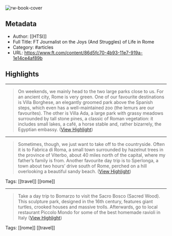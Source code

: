 ![rw-book-cover](https://readwise-assets.s3.amazonaws.com/static/images/article0.00998d930354.png)

## Metadata
- Author: [[HTSI]]
- Full Title: FT Journalist on the Joys (And Struggles) of Life in Rome
- Category: #articles
- URL: https://www.ft.com/content/86d5fc70-4b93-11e7-919a-1e14ce4af89b

## Highlights
***

> On weekends, we mainly head to the two large parks close to us. For an ancient city, Rome is very green. One of our favourite destinations is Villa Borghese, an elegantly groomed park above the Spanish steps, which even has a well-maintained zoo (the lemurs are our favourites). The other is Villa Ada, a large park with grassy meadows surrounded by tall stone pines, a classic of Roman vegetation: it includes small lakes, a café, a horse stable and, rather bizarrely, the Egyptian embassy. ([View Highlight](https://instapaper.com/read/1496161168/19205594))

***

> Sometimes, though, we just want to take off to the countryside. Often it is to Fabrica di Roma, a small town surrounded by hazelnut trees in the province of Viterbo, about 40 miles north of the capital, where my father’s family is from. Another favourite day trip is to Sperlonga, a town about two hours’ drive south of Rome, perched on a hill overlooking a beautiful sandy beach. ([View Highlight](https://instapaper.com/read/1496161168/19205897))

Tags: [[travel]] [[rome]] 

***

> Take a day trip to Bomarzo to visit the Sacro Bosco (Sacred Wood). This sculpture park, designed in the 16th century, features giant turtles, crooked houses and massive trolls. Afterwards, go to local restaurant Piccolo Mondo for some of the best homemade ravioli in Italy ([View Highlight](https://instapaper.com/read/1496161168/19205898))

Tags: [[rome]] [[travel]] 

